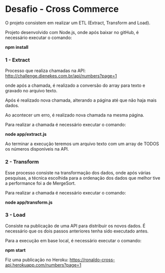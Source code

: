 # Desafio - Cross Commerce



O projeto consistem em realizar um ETL (Extract, Transform and Load).



Projeto desenvolvido com Node.js, onde após baixar no gitHub, é necessário executar o comando:



**npm install**



### 1 - Extract

Processo que realiza chamadas na API: http://challenge.dienekes.com.br/api/numbers?page=1

onde após a chamada, é realizado a conversão do array para texto e gravado no arquivo texto.

Após é realizado nova chamada, alterando a página até que não haja mais dados.



Ao acontecer um erro, é realizado nova chamada na mesma página.



Para realizar a chamada é necessário executar o comando: 

**node app/extract.js**



Ao terminar a execução teremos um arquivo texto com um array de TODOS os números disponíveis na API.



### 2 - Transform

Esse processo consiste na transformação dos dados, onde após várias pesquisas, a técnica escolhida para a ordenação dos dados que melhor tive a performance foi a de MergeSort.

Para realizar a chamada é necessário executar o comando:

**node app/transform.js**



### 3 - Load

Consiste na publicação de uma API para distribuir os novos dados.  É necessário que os dois passos anteriores tenha sido executado antes.

Para a execução em base local, é necessário executar o comando:

**npm start**



Fiz uma publicação no Heroku:  https://ronaldo-cross-api.herokuapp.com/numbers?page=1





